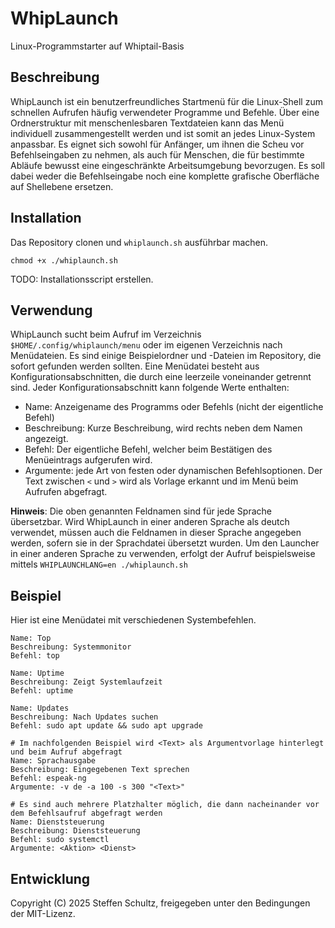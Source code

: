 # WhipLaunch
Linux-Programmstarter auf Whiptail-Basis

## Beschreibung

WhipLaunch ist ein benutzerfreundliches Startmenü für die Linux-Shell zum schnellen Aufrufen häufig verwendeter Programme und Befehle. Über eine Ordnerstruktur mit menschenlesbaren Textdateien kann das Menü individuell zusammengestellt werden und ist somit an jedes Linux-System anpassbar. Es eignet sich sowohl für Anfänger, um ihnen die Scheu vor Befehlseingaben zu nehmen, als auch für Menschen, die für bestimmte Abläufe bewusst eine eingeschränkte Arbeitsumgebung bevorzugen. Es soll dabei weder die Befehlseingabe noch eine komplette grafische Oberfläche auf Shellebene ersetzen.

## Installation

Das Repository clonen und `whiplaunch.sh` ausführbar machen. 

```
chmod +x ./whiplaunch.sh
```

TODO: Installationsscript erstellen.

## Verwendung

WhipLaunch sucht beim Aufruf im Verzeichnis `$HOME/.config/whiplaunch/menu` oder im eigenen Verzeichnis nach Menüdateien. Es sind einige Beispielordner und -Dateien im Repository, die sofort gefunden werden sollten. Eine Menüdatei besteht aus Konfigurationsabschnitten, die durch eine leerzeile voneinander getrennt sind. Jeder Konfigurationsabschnitt kann folgende Werte enthalten: 

* Name: Anzeigename des Programms oder Befehls (nicht der eigentliche Befehl)
* Beschreibung: Kurze Beschreibung, wird rechts neben dem Namen angezeigt.
* Befehl: Der eigentliche Befehl, welcher beim Bestätigen des Menüeintrags aufgerufen wird. 
* Argumente: jede Art von festen oder dynamischen Befehlsoptionen. Der Text zwischen `<` und `>` wird als Vorlage erkannt und im Menü beim Aufrufen abgefragt. 

**Hinweis**: Die oben genannten Feldnamen sind für jede Sprache übersetzbar. Wird WhipLaunch in einer anderen Sprache als deutch verwendet, müssen auch die Feldnamen in dieser Sprache angegeben werden, sofern sie in der Sprachdatei übersetzt wurden. Um den Launcher in einer anderen Sprache zu verwenden, erfolgt der Aufruf beispielsweise mittels `WHIPLAUNCHLANG=en ./whiplaunch.sh`

## Beispiel

Hier ist eine Menüdatei mit verschiedenen Systembefehlen.

```
Name: Top
Beschreibung: Systemmonitor
Befehl: top

Name: Uptime
Beschreibung: Zeigt Systemlaufzeit
Befehl: uptime

Name: Updates
Beschreibung: Nach Updates suchen
Befehl: sudo apt update && sudo apt upgrade

# Im nachfolgenden Beispiel wird <Text> als Argumentvorlage hinterlegt und beim Aufruf abgefragt
Name: Sprachausgabe
Beschreibung: Eingegebenen Text sprechen
Befehl: espeak-ng
Argumente: -v de -a 100 -s 300 "<Text>"

# Es sind auch mehrere Platzhalter möglich, die dann nacheinander vor dem Befehlsaufruf abgefragt werden
Name: Dienststeuerung
Beschreibung: Dienststeuerung
Befehl: sudo systemctl
Argumente: <Aktion> <Dienst>
```

## Entwicklung

Copyright (C) 2025 Steffen Schultz, freigegeben unter den Bedingungen der MIT-Lizenz. 
